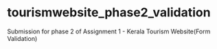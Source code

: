 # tourismwebsite_phase2_validation
Submission for phase 2 of Assignment 1 - Kerala Tourism Website(Form Validation)

